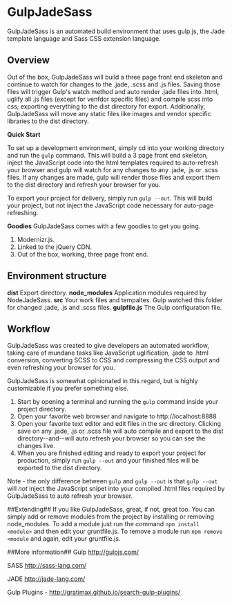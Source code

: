 # GulpJadeSass
GulpJadeSass is an automated build environment that uses gulp.js, the Jade template language and Sass CSS extension language.

## Overview
Out of the box, GulpJadeSass will build a three page front end skeleton and continue to watch for changes to the .jade, .scss and .js files. Saving those files will trigger Gulp's watch method and auto render .jade files into .html, uglify all .js files (except for venfdor specific files) and compile scss into css; exporting everything to the dist directory for export. Additionally, GulpJadeSass will move any static files like images and vendor specific libraries to the dist directory.

**Quick Start**

To set up a development environment, simply cd into your working directory and run the `gulp` command. This will build a 3 page front end skeleton, inject the JavaScript code into the html templates required to auto-refresh your browser and gulp will watch for any changes to any .jade, .js or .scss files. If any changes are made, gulp will render those files and export them to the dist directory and refresh your browser for you.

To export your project for delivery, simply run `gulp --out`. This will build your project, but not inject the JavaScript code necessary for auto-page refreshing.

**Goodies**
GulpJadeSass comes with a few goodies to get you going.
1. Modernizr.js.
2. Linked to the jQuery CDN.
3. Out of the box, working, three page front end.

## Environment structure
**dist**            Export directory.
**node_modules**    Application modules required by NodeJadeSass.
**src**             Your work files and tempaltes. Gulp watched this folder for changed .jade, .js and .scss files.
**gulpfile.js**     The Gulp configuration file.

## Workflow
GulpJadeSass was created to give developers an automated workflow, taking care of mundane tasks like JavaScript uglification, .jade to .html conversion, converting SCSS to CSS and compressing the CSS output and even refreshing your browser for you.

GulpJadeSass is somewhat opinionated in this regard, but is highly customizable if you prefer something else.

1. Start by opening a terminal and running the `gulp` command inside your project directory.
2. Open your favorite web browser and navigate to http://localhost:8888
3. Open your favorite text editor and edit files in the src directory. Clicking save on any .jade, .js or .scss file will auto compile and export to the dist directory--and--will auto refresh your browser so you can see the changes live.
4. When you are finished editing and ready to export your project for production, simply run `gulp --out` and your finished files will be exported to the dist directory.

Note - the only difference between `gulp` and `gulp --out` is that `gulp --out` will *not* inject the JavaScript snipet into your compiled .html files required by GulpJadeSass to auto refresh your browser.

##Extending##
If you like GulpJadeSass, great, if not, great too. You can simply add or remove modules from the project by installing or removing node_modules. To add a module just run the command `npm install <module>` and then edit your gruntfile.js. To remove a module run `npm remove <module` and again, edit your gruntfile.js.

##More information##
Gulp http://gulpjs.com/

SASS http://sass-lang.com/

JADE http://jade-lang.com/

Gulp Plugins - http://gratimax.github.io/search-gulp-plugins/

